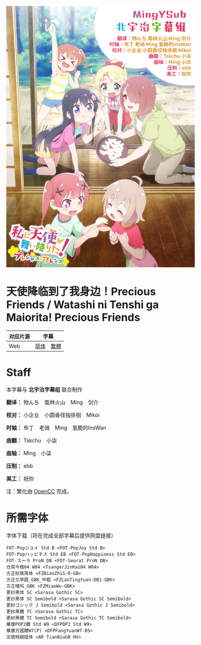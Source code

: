 ![海报](Poster.png)

# 天使降临到了我身边！Precious Friends / Watashi ni Tenshi ga Maiorita! Precious Friends
| 对应片源 | 字幕 |
| -------- | ---- |
| Web | [简体](https://raw.githubusercontent.com/MingYSub/SubArchive/main/Archive/Watashi%20ni%20Tenshi%20ga%20Maiorita%21%20Precious%20Friends/%5BKitaujiSub%26MingY%5D%20Watashi%20ni%20Tenshi%20ga%20Maiorita%21%20Precious%20Friends.CHS.ass)　[繁體](https://raw.githubusercontent.com/MingYSub/SubArchive/main/Archive/Watashi%20ni%20Tenshi%20ga%20Maiorita%21%20Precious%20Friends/%5BKitaujiSub%26MingY%5D%20Watashi%20ni%20Tenshi%20ga%20Maiorita%21%20Precious%20Friends.CHT.ass) |

# Staff
本字幕与 **北宇治字幕组** 联合制作

**翻译：** 物んち　風林火山　Ming　剑介

**校对：** 小企业　小圆香径独徘徊　Mikoi

**时轴：** 布丁　老骑　Ming　氢脆的InsWan

**曲翻：** Tskchu　小柒

**曲轴：** Ming　小柒

**压制：** ebb

**美工：** 祝你

注：繁化由 [OpenCC](https://github.com/BYVoid/OpenCC) 完成。

# 所需字体
字体下载（将在完成全部字幕后提供网盘链接）

```
FOT-Popジョイ Std B <FOT-PopJoy Std B>
FOT-Popハッピネス Std EB <FOT-PopHappiness Std EB>
FOT-スーラ ProN DB <FOT-Seurat ProN DB>
仓耳今楷04 W04 <TsangerJinKai04 W04>
方正标致简体 <FZBiaoZhiS-R-GB>
方正兰亭圆_GBK_中粗 <FZLanTingYuan-DB1-GBK>
方正喵呜_GBK <FZMiaoWu-GBK>
更纱黑体 SC <Sarasa Gothic SC>
更纱黑体 SC Semibold <Sarasa Gothic SC Semibold>
更紗ゴシック J Semibold <Sarasa Gothic J Semibold>
更紗黑體 TC <Sarasa Gothic TC>
更紗黑體 TC Semibold <Sarasa Gothic TC Semibold>
華康POP2體 Std W9 <DFPOP2 Std W9>
華康方圓體W7(P) <DFPFangYuanW7-B5>
文鼎特甜妞体 <AR TianNiuGB HV>
```